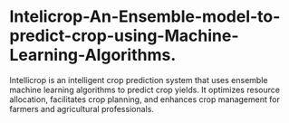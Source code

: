# Intelicrop-An-Ensemble-model-to-predict-crop-using-Machine-Learning-Algorithms.
Intellicrop is an intelligent crop prediction system that uses ensemble machine learning algorithms to predict crop yields. It optimizes resource allocation, facilitates crop planning, and enhances crop management for farmers and agricultural professionals.
